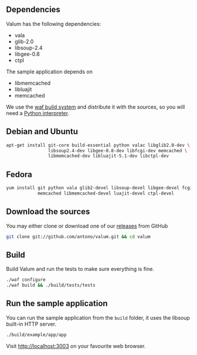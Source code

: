 Dependencies
------------

Valum has the following dependencies:

 - vala
 - glib-2.0
 - libsoup-2.4
 - libgee-0.8
 - ctpl

The sample application depends on

 - libmemcached
 - libluajit
 - memcached

We use the [waf build system](https://code.google.com/p/waf/) and distribute it
with the sources, so you will need a
[Python interpreter](https://www.python.org/).

Debian and Ubuntu
-----------------

```bash
apt-get install git-core build-essential python valac libglib2.0-dev \
                libsoup2.4-dev libgee-0.8-dev libfcgi-dev memcached \
                libmemcached-dev libluajit-5.1-dev libctpl-dev
```

Fedora
------

```bash
yum install git python vala glib2-devel libsoup-devel libgee-devel fcgi-devel \
            memcached libmemcached-devel luajit-devel ctpl-devel
```

Download the sources
--------------------

You may either clone or download one of our
[releases](https://github.com/antono/valum/releases) from GitHub
```bash
git clone git://github.com/antono/valum.git && cd valum
```

Build
-----

Build Valum and run the tests to make sure everything is fine.

```bash
./waf configure
./waf build && ./build/tests/tests
```

Run the sample application
--------------------------

You can run the sample application from the `build` folder, it uses the libsoup
built-in HTTP server.

```bash
./build/example/app/app
```

Visit [http://localhost:3003](http://localhost:3003) on your favourite web
browser.
